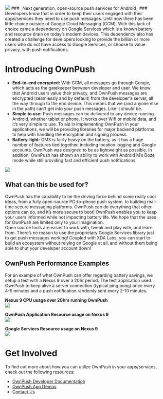 <img src="https://ownpush.com/wp-content/uploads/2016/02/ownpush_128-logoSpelledout.png">
### _Next generation, open-source push services for Android_ ###
Developers know that in order to keep their users engaged with their apps/services they need to use push messages. Until now there has been little choice outside of Google Cloud Messaging (GCM). With this lack of choice came a dependency on Google Services which is a known battery and resource drain on today’s modern devices. This dependency also has created a challenge for developers looking to provide the billion or more users who do not have access to Google Services, or choose to value privacy, with push notifications.

# Introducing OwnPush #
* **End-to-end encrypted:** With GCM, all messages go through Google, which acts as the gatekeeper between developer and user. We know that Android users value their privacy, and OwnPush messages are encrypted (seamlessly and by default) from the developer's server, all the way through to the end device. This means that we (and anyone else in the path) can't get into your push messages. Like it should be.
* **Simple to use:** Push messages can be delivered to any device running Android, whether tablet or phone. It works over Wifi or mobile data, and it’s very simple to use. To aid in implementing OwnPush in your applications, we will be providing libraries for major backend platforms to help with handling the encryption and signing process. 
* **Battery-light:** GMS is fairly heavy on the battery, as it has a huge number of features tied together, including location logging and Google accounts. OwnPush was designed to be as lightweight as possible. In addition, OwnPush has shown an ability to work with Android M’s Doze mode while still providing fast and efficient push notifications.
<img src="https://ownpush.com/wp-content/uploads/2016/02/ownpush_structural.png">

## What can this be used for? ##
OwnPush has the capability to be the driving force behind some really cool ideas, from a fully open-source PC-to-phone push system, to building real-time secure messaging platforms. OwnPush can do everything that other options can do, and it’s more secure to boot! OwnPush enables you to keep your users informed while not impacting battery life. We hope that the uses for OwnPush are limited only to your imagination.  
Open source tools are easier to work with, tweak and play with, and learn from. There’s no reason to use the proprietary Google Services library just to get push messages working! Coupled with XDA Labs, you can start to build an ecosystem without relying on Google at all, and without them being able to shut your developer account down!

## OwnPush Performance Examples ##
For an example of what OwnPush can offer regarding battery savings, we setup a test with a Nexus 9 over a 20hr period. The test application used OwnPush to keep alive a server connection (typical ping pong) once every 4-5 minutes and a push notification randomly sent every 2-10 minutes.  

**Nexus 9 CPU usage over 20hrs running OwnPush**  
<img src="https://ownpush.com/wp-content/uploads/2016/02/ownPush-n9-20hrs-usage.jpg">  

**OwnPush Application Resource usage on Nexus 9**  
<img src="https://ownpush.com/wp-content/uploads/2016/02/ownPush-n9-application-usage.jpg">  

**Google Services Resource usage on Nexus 9**  
<img src="https://ownpush.com/wp-content/uploads/2016/02/ownPush-n9-gms-usage.jpg">

# Get Involved
To find out more about how you can utilize OwnPush in your apps/services, check out the following resources:
* [OwnPush Developer Documentation](https://github.com/ownpush/docs/blob/master/DEVELOPERS.md)
* [OwnPush App Demos](https://demo.ownpush.com)
* [Contact Us](mailto:ownpush@fastbootmobile.com)


